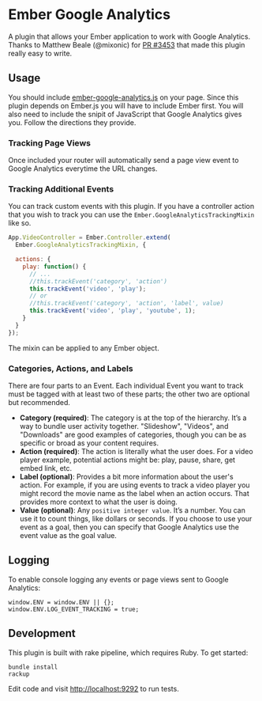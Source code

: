 # Ember Google Analytics

A plugin that allows your Ember application to work with Google
Analytics. Thanks to Matthew Beale (@mixonic) for
[PR #3453](https://github.com/emberjs/ember.js/pull/3453) that made
this plugin really easy to write.

## Usage

You should include
[ember-google-analytics.js](https://github.com/ryanto/ember-google-analytics/blob/master/ember-google-analytics.js)
on your page. Since this plugin depends on Ember.js you will have to
include Ember first. You will also need to include the snipit of
JavaScript that Google Analytics gives you. Follow the directions they
provide.

### Tracking Page Views

Once included your router will automatically send a page view event to
Google Analytics everytime the URL changes.

### Tracking Additional Events

You can track custom events with this plugin. If you have a controller
action that you wish to track you can use the
``Ember.GoogleAnalyticsTrackingMixin`` like so.

```javascript
App.VideoController = Ember.Controller.extend(
  Ember.GoogleAnalyticsTrackingMixin, {

  actions: {
    play: function() {
      // ...
      //this.trackEvent('category', 'action')
      this.trackEvent('video', 'play');
      // or
      //this.trackEvent('category', 'action', 'label', value)
      this.trackEvent('video', 'play', 'youtube', 1);
    }
  }
});
```

The mixin can be applied to any Ember object.

### Categories, Actions, and Labels

There are four parts to an Event. Each individual Event you want to track must be tagged with at least two of these parts; the other two are optional but recommended.

- **Category (required)**: The category is at the top of the hierarchy. It’s a way to bundle user activity together. "Slideshow", "Videos", and "Downloads" are good examples of categories, though you can be as specific or broad as your content requires.
- **Action (required)**: The action is literally what the user does. For a video player example, potential actions might be: play, pause, share, get embed link, etc.
- **Label (optional)**: Provides a bit more information about the user's action. For example, if you are using events to track a video player you might record the movie name as the label when an action occurs. That provides more context to what the user is doing.
- **Value (optional)**: Any ``positive integer value``. It’s a number. You can use it to count things, like dollars or seconds. If you choose to use your event as a goal, then you can specify that Google Analytics use the event value as the goal value.

## Logging

To enable console logging any events or page views sent to Google Analytics:

```
window.ENV = window.ENV || {};
window.ENV.LOG_EVENT_TRACKING = true;
```

## Development

This plugin is built with rake pipeline, which requires Ruby. To get
started:

```
bundle install
rackup
```

Edit code and visit [http://localhost:9292](http://localhost:9292) to
run tests.
